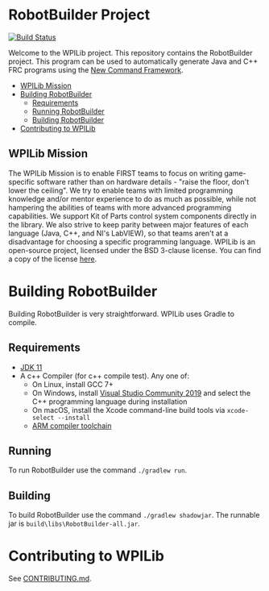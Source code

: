 # RobotBuilder Project
[![Build Status](https://dev.azure.com/wpilib/DesktopTools/_apis/build/status/wpilibsuite.RobotBuilder)](https://dev.azure.com/wpilib/DesktopTools/_build/latest?definitionId=13)

Welcome to the WPILib project. This repository contains the RobotBuilder project. This program can be used to automatically generate Java and C++ FRC programs using the [New Command Framework](https://docs.wpilib.org/en/stable/docs/software/commandbased/index.html).

- [WPILib Mission](#wpilib-mission)
- [Building RobotBuilder](#building-robotbuilder)
    - [Requirements](#requirements)
    - [Running RobotBuilder](#running)
    - [Building RobotBuilder](#building)
- [Contributing to WPILib](#contributing-to-wpilib)

## WPILib Mission

The WPILib Mission is to enable FIRST teams to focus on writing game-specific software rather than on hardware details - "raise the floor, don't lower the ceiling". We try to enable teams with limited programming knowledge and/or mentor experience to do as much as possible, while not hampering the abilities of teams with more advanced programming capabilities. We support Kit of Parts control system components directly in the library. We also strive to keep parity between major features of each language (Java, C++, and NI's LabVIEW), so that teams aren't at a disadvantage for choosing a specific programming language. WPILib is an open-source project, licensed under the BSD 3-clause license. You can find a copy of the license [here](LICENSE.txt).

# Building RobotBuilder

Building RobotBuilder is very straightforward. WPILib uses Gradle to compile.

## Requirements
- [JDK 11](https://adoptopenjdk.net/)
- A c++ Compiler (for c++ compile test). Any one of:
    - On Linux, install GCC 7+
    - On Windows, install [Visual Studio Community 2019](https://visualstudio.microsoft.com/vs/community/) and select the C++ programming language during installation
    - On macOS, install the Xcode command-line build tools via `xcode-select --install`
    - [ARM compiler toolchain](https://github.com/wpilibsuite/roborio-toolchain/releases)

## Running

To run RobotBuilder use the command `./gradlew run`.

## Building

To build RobotBuilder use the command `./gradlew shadowjar`. The runnable jar is `build\libs\RobotBuilder-all.jar`.

# Contributing to WPILib

See [CONTRIBUTING.md](CONTRIBUTING.md).
